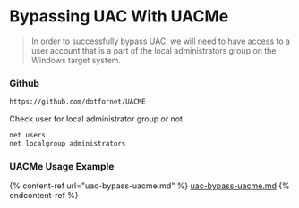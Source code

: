 # Bypassing UAC With UACMe

> In order to successfully bypass UAC, we will need to have access to a user account that is a part of the local administrators group on the Windows target system.

### Github

```bash
https://github.com/dotfornet/UACME
```

Check user for local administrator group or not

```bash
net users
net localgroup administrators
```

### UACMe Usage Example

{% content-ref url="uac-bypass-uacme.md" %}
[uac-bypass-uacme.md](uac-bypass-uacme.md)
{% endcontent-ref %}
